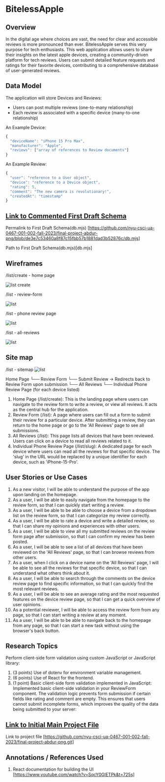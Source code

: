 # BitelessApple

## Overview

In the digital age where choices are vast, the need for clear and accessible reviews is more pronounced than ever. BitelessApple serves this very purpose for tech enthusiasts. This web application allows users to share their insights on the latest apple devices, creating a community-driven platform for tech reviews. Users can submit detailed feature requests and ratings for their favorite devices, contributing to a comprehensive database of user-generated reviews.

## Data Model

The application will store Devices and Reviews:

- Users can post multiple reviews (one-to-many relationship)
- Each review is associated with a specific device (many-to-one relationship)

An Example Device:

```javascript
{
  "deviceName": "iPhone 15 Pro Max",
  "manufacturer": "Apple",
  "reviews": ["array of references to Review documents"]
}
```

An Example Review:

```javascript
{
  "user": "reference to a User object",
  "device": "reference to a Device object",
  "rating": 5,
  "comment": "The new camera is revolutionary!",
  "createdAt": "timestamp"
}

```

## [Link to Commented First Draft Schema](db.mjs)

Permalink to First Draft Schema(db.mjs) [https://github.com/nyu-csci-ua-0467-001-002-fall-2023/final-project-abdur-png/blob/de3e7c53460a8f87c15fbb57b1881dad3b52876c/db.mjs]

Path to First Draft Schema(db.mjs)[db.mjs]

## Wireframes

/list/create - home page

![list create](documentation/homepage.png)

/list - review-form

![list](documentation//review-form.png)

/list - phone review page

![list](documentation/phone-review.png)

/list - all-reviews

![list](documentation/all-reviews.png)

## Site map

/list - sitemap
![list](documentation/sitemap.png)

Home Page
└── Review Form
└── Submit Review -> Redirects back to Review Form upon submission
└── All Reviews
└── Individual Phone Review Page (for each device listed)

1. Home Page (/list/create): This is the landing page where users can navigate to the review form to write a review, or view all reviews. It acts as the central hub for the application.
2. Review Form (/list): A page where users can fill out a form to submit their review for a particular device. After submitting a review, they can return to the home page or go to the 'All Reviews' page to see all submissions.
3. All Reviews (/list): This page lists all devices that have been reviewed. Users can click on a device to read all reviews related to it.
4. Individual Phone Review Page (/list/slug): A dedicated page for each device where users can read all the reviews for that specific device. The 'slug' in the URL would be replaced by a unique identifier for each device, such as 'iPhone-15-Pro'.

## User Stories or Use Cases

1. As a new visitor, I will be able to understand the purpose of the app upon landing on the homepage.
2. As a user, I will be able to easily navigate from the homepage to the review form, so that I can quickly start writing a review.
3. As a user, I will be able to be able to choose a device from a dropdown list on the review form, so that I can categorize my review correctly.
4. As a user, I will be able to rate a device and write a detailed review, so that I can share my opinions and experiences with other users.
5. As a user, I will be able to view all my submitted reviews on the review form page after submission, so that I can confirm my review has been posted.
6. As a user, I will be able to see a list of all devices that have been reviewed on the 'All Reviews' page, so that I can browse reviews from other users.
7. As a user, when I click on a device name on the 'All Reviews' page, I will be able to see all the reviews for that specific device, so that I can understand what others think about it.
8. As a user, I will be able to search through the comments on the device review page to find specific information, so that I can quickly find the most relevant reviews.
9. As a user, I will be able to see an average rating and the most requested features on the device review page, so that I can get a quick overview of user opinions.
10. As a potential reviewer, I will be able to access the review form from any page, so that I can start writing a review at any moment.
11. As a user, I will be able to be able to navigate back to the homepage from any page, so that I can start a new task without using the browser's back button.

## Research Topics

Perform client-side form validation using custom JavaScript or JavaScript library:

1. (3 points) Use of dotenv for environment variable management.
2. (6 points) Use of React for the frontend.
3. (1 point) Basic client-side form validation implemented in JavaScript:
   Implemented basic client-side validation in your ReviewForm component. The validation logic prevents form submission if certain fields like rating and comment are empty. This ensures that users cannot submit incomplete forms, which improves the quality of the data being submitted to your server:

## [Link to Initial Main Project File](app.mjs)

Link to project file [https://github.com/nyu-csci-ua-0467-001-002-fall-2023/final-project-abdur-png.git]

## Annotations / References Used

1. React documentation for building the UI [https://www.youtube.com/watch?v=SqcY0GlETPk&t=725s]

